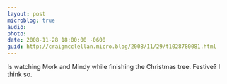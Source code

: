 ```yaml
---
layout: post
microblog: true
audio: 
photo: 
date: 2008-11-28 18:00:00 -0600
guid: http://craigmcclellan.micro.blog/2008/11/29/t1028780081.html
---
```

Is watching Mork and Mindy while finishing the Christmas tree.  Festive?  I think so.
